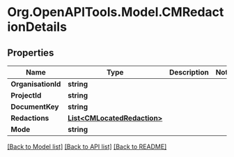 # Org.OpenAPITools.Model.CMRedactionDetails

## Properties

Name | Type | Description | Notes
------------ | ------------- | ------------- | -------------
**OrganisationId** | **string** |  | 
**ProjectId** | **string** |  | 
**DocumentKey** | **string** |  | 
**Redactions** | [**List&lt;CMLocatedRedaction&gt;**](CMLocatedRedaction.md) |  | 
**Mode** | **string** |  | 

[[Back to Model list]](../README.md#documentation-for-models) [[Back to API list]](../README.md#documentation-for-api-endpoints) [[Back to README]](../README.md)


